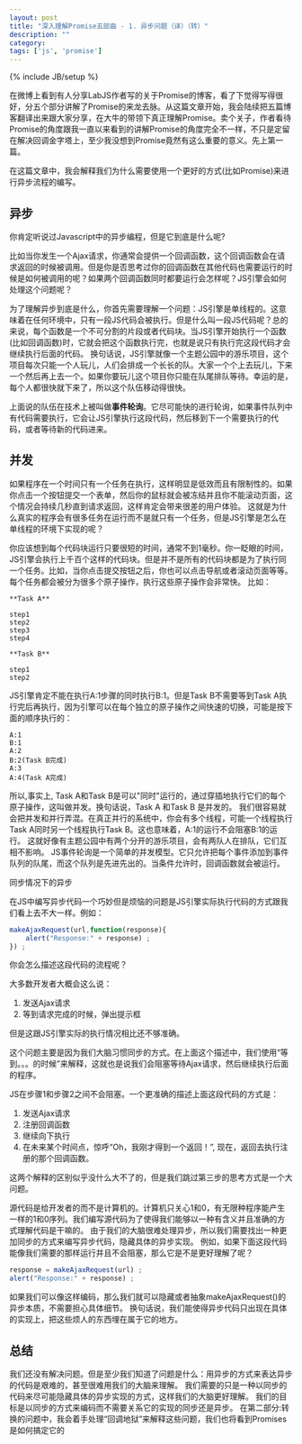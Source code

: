 ```yaml
---
layout: post
title: "深入理解Promise五部曲 - 1. 异步问题（译）（转）"
description: ""
category: 
tags: ['js', 'promise']
---
```

{% include JB/setup %}

在微博上看到有人分享LabJS作者写的关于Promise的博客，看了下觉得写得很好，分五个部分讲解了Promise的来龙去脉。从这篇文章开始，我会陆续把五篇博客翻译出来跟大家分享，在大牛的带领下真正理解Promise。卖个关子，作者看待Promise的角度跟我一直以来看到的讲解Promise的角度完全不一样，不只是定留在解决回调金字塔上，至少我没想到Promise竟然有这么重要的意义。先上第一篇。

在这篇文章中，我会解释我们为什么需要使用一个更好的方式(比如Promise)来进行异步流程的编写。

<!--more-->
## 异步

你肯定听说过Javascript中的异步编程，但是它到底是什么呢?

比如当你发生一个Ajax请求，你通常会提供一个回调函数，这个回调函数会在请求返回的时候被调用。但是你是否思考过你的回调函数在其他代码也需要运行的时候是如何被调用的呢？如果两个回调函数同时都要运行会怎样呢？JS引擎会如何处理这个问题呢？

为了理解异步到底是什么，你首先需要理解一个问题：JS引擎是单线程的。这意味着在任何环境中，只有一段JS代码会被执行。但是什么叫一段JS代码呢？总的来说，每个函数是一个不可分割的片段或者代码块。当JS引擎开始执行一个函数(比如回调函数)时，它就会把这个函数执行完，也就是说只有执行完这段代码才会继续执行后面的代码。
换句话说，JS引擎就像一个主题公园中的游乐项目，这个项目每次只能一个人玩儿，人们会排成一个长长的队。大家一个个上去玩儿，下来一个然后再上去一个。如果你要玩儿这个项目你只能在队尾排队等待。幸运的是，每个人都很快就下来了，所以这个队伍移动得很快。

上面说的队伍在技术上被叫做**事件轮询**。它尽可能快的进行轮询，如果事件队列中有代码需要执行，它会让JS引擎执行这段代码，然后移到下一个需要执行的代码，或者等待新的代码进来。

## 并发

如果程序在一个时间只有一个任务在执行，这样明显是低效而且有限制性的。如果你点击一个按钮提交一个表单，然后你的鼠标就会被冻结并且你不能滚动页面，这个情况会持续几秒直到请求返回，这样肯定会带来很差的用户体验。
这就是为什么真实的程序会有很多任务在运行而不是就只有一个任务，但是JS引擎是怎么在单线程的环境下实现的呢？

你应该想到每个代码块运行只要很短的时间，通常不到1毫秒。你一眨眼的时间，JS引擎会执行上千百个这样的代码块。但是并不是所有的代码块都是为了执行同一个任务。比如，当你点击提交按钮之后，你也可以点击导航或者滚动页面等等。每个任务都会被分为很多个原子操作，执行这些原子操作会非常快。
比如：

```
**Task A**

step1
step2
step3
step4

**Task B**

step1
step2
```

JS引擎肯定不能在执行A:1步骤的同时执行B:1。但是Task B不需要等到Task A执行完后再执行，因为引擎可以在每个独立的原子操作之间快速的切换，可能是按下面的顺序执行的：

```
A:1
B:1
A:2
B:2(Task B完成)
A:3
A:4(Task A完成)
```

所以,事实上, Task A和Task B是可以"同时"运行的，通过穿插地执行它们的每个原子操作，这叫做并发。换句话说，Task A 和Task B 是并发的。
我们很容易就会把并发和并行弄混。在真正并行的系统中，你会有多个线程，可能一个线程执行Task A同时另一个线程执行Task B。这也意味着，A:1的运行不会阻塞B:1的运行。
这就好像有主题公园中有两个分开的游乐项目，会有两队人在排队，它们互相不影响。
JS事件轮询是一个简单的并发模型。它只允许把每个事件添加到事件队列的队尾，而这个队列是先进先出的。当条件允许时，回调函数就会被运行。

同步情况下的异步

在JS中编写异步代码一个巧妙但是烦恼的问题是JS引擎实际执行代码的方式跟我们看上去不大一样。例如：

```js
makeAjaxRequest(url,function(response){
    alert("Response:" + response) ;
}) ;
```

你会怎么描述这段代码的流程呢？

大多数开发者大概会这么说：

1. 发送Ajax请求
2. 等到请求完成的时候，弹出提示框

但是这跟JS引擎实际的执行情况相比还不够准确。

这个问题主要是因为我们大脑习惯同步的方式。在上面这个描述中，我们使用“等到。。。的时候”来解释，这就也是说我们会阻塞等待Ajax请求，然后继续执行后面的程序。

JS在步骤1和步骤2之间不会阻塞。一个更准确的描述上面这段代码的方式是：

1. 发送Ajax请求
2. 注册回调函数
3. 继续向下执行
4. 在未来某个时间点，惊呼“Oh，我刚才得到一个返回！”, 现在，返回去执行注册的那个回调函数。

这两个解释的区别似乎没什么大不了的，但是我们跳过第三步的思考方式是一个大问题。

源代码是给开发者的而不是计算机的。计算机只关心1和0，有无限种程序能产生一样的1和0序列。我们编写源代码为了使得我们能够以一种有含义并且准确的方式理解代码是干嘛的。
由于我们的大脑很难处理异步，所以我们需要找出一种更加同步的方式来编写异步代码，隐藏具体的异步实现。
例如，如果下面这段代码能像我们需要的那样运行并且不会阻塞，那么它是不是更好理解了呢？

```js
response = makeAjaxRequest(url) ;
alert("Response:" + response) ;
```

如果我们可以像这样编码，那么我们就可以隐藏或者抽象makeAjaxRequest()的异步本质，不需要担心具体细节。
换句话说，我们能使得异步代码只出现在具体的实现上，把这些烦人的东西埋在属于它的地方。

## 总结

我们还没有解决问题。但是至少我们知道了问题是什么：用异步的方式来表达异步的代码是艰难的，甚至很难用我们的大脑来理解。
我们需要的只是一种以同步的代码来尽可能隐藏具体的异步实现的方式，这样我们的大脑更好理解。
我们的目标是以同步的方式来编码而不需要关系它的实现的同步还是异步。
在第二部分:转换的问题中，我会着手处理“回调地狱”来解释这些问题，我们也将看到Promises是如何搞定它的